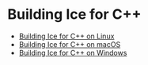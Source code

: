 # Building Ice for C++

- [Building Ice for C++ on Linux](BuildInstructionsLinux.md)
- [Building Ice for C++ on macOS](BuildInstructionsMacOS.md)
- [Building Ice for C++ on Windows](BuildInstructionsWindows.md)
